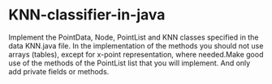 # KNN-classifier-in-java
Implement the PointData, Node, PointList and KNN classes specified in the data KNN.java file. In the implementation of the methods you should not use arrays (tables), except for x-point representation, where needed.Make good use of the methods of the PointList list that you will implement. And only add private fields or methods.
